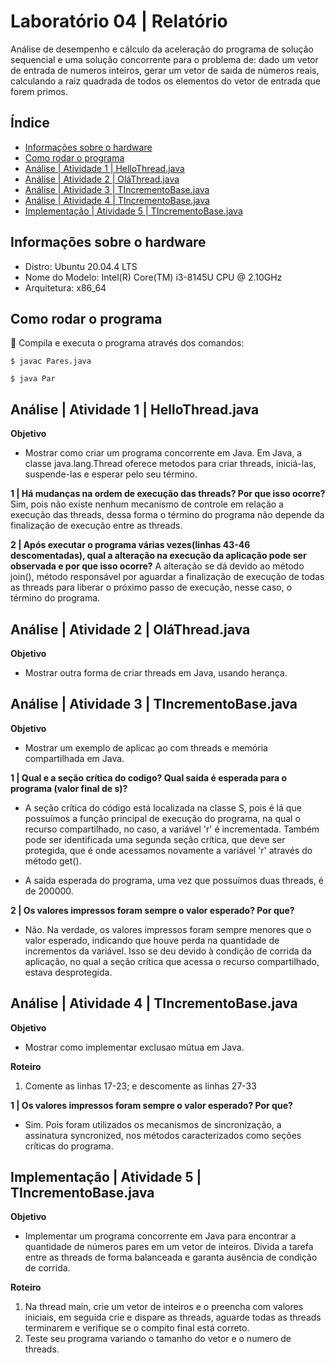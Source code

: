 # Laboratório 04 | Relatório
Análise de desempenho e cálculo da aceleração do programa de solução sequencial e uma solução concorrente para o problema de: dado um vetor de entrada de numeros inteiros, gerar um  vetor de saıda de números reais, calculando a raiz quadrada de todos os elementos do vetor de entrada que forem primos.


## Índice
* [Informações sobre o hardware](#informações-sobre-o-hardware)
* [Como rodar o programa](#como-rodar-o-programa)
* [Análise | Atividade 1 | HelloThread.java](#análise--atividade-1--hellothreadjava)
* [Análise | Atividade 2 | OláThread.java](#análise--atividade-2--oláthreadjava)
* [Análise | Atividade 3 | TIncrementoBase.java](#análise--atividade-3--tincrementobasejava)
* [Análise | Atividade 4 | TIncrementoBase.java](#análise--atividade-4--tincrementobasejava)
* [Implementação | Atividade 5 | TIncrementoBase.java](#implementação--atividade-5--tincrementobasejava)

## Informações sobre o hardware
- Distro: Ubuntu 20.04.4 LTS
- Nome do Modelo: Intel(R) Core(TM) i3-8145U CPU @ 2.10GHz
- Arquitetura: x86_64

## Como rodar o programa
:thinking: Compila e executa o programa através dos comandos:
```
$ javac Pares.java
```
```
$ java Par
```

## Análise | Atividade 1 | HelloThread.java

**Objetivo** 
- Mostrar como criar um programa concorrente em Java. Em Java, a classe java.lang.Thread oferece metodos para criar threads,
iniciá-las, suspende-las e esperar pelo seu término.

**1 | Há mudanças na ordem de execução das threads? Por que isso ocorre?**
Sim, pois não existe nenhum mecanismo de controle em relação a execução das threads, dessa forma o término do programa não depende da finalização de execução entre as threads.

**2 | Após executar o programa várias vezes(linhas 43-46 descomentadas), qual a alteração na execução da aplicação pode ser observada e por que isso ocorre?**
A alteração se dá devido ao método join(), método responsável por aguardar a finalização de execução de todas as threads para liberar o próximo passo de execução, nesse caso, o término do programa.

## Análise | Atividade 2 | OláThread.java

**Objetivo** 
- Mostrar outra forma de criar threads em Java, usando herança.

## Análise | Atividade 3 | TIncrementoBase.java

**Objetivo** 
- Mostrar um exemplo de aplicac ̧ao com threads e memória compartilhada em Java.

**1 | Qual e a seção crítica do codigo? Qual saída é esperada para o programa (valor final de s)?**
- A seção crítica do código está localizada na classe S, pois é lá que possuímos a função principal de execução do programa, na qual o recurso compartilhado, no caso, a variável 'r' é incrementada. Também pode ser identificada uma segunda seção crítica, que deve ser protegida, que é onde acessamos novamente a variável 'r' através do método get().

- A saída esperada do programa, uma vez que possuímos duas threads, é de 200000.

**2 | Os valores impressos foram sempre o valor esperado? Por que?**
- Não. Na verdade, os valores impressos foram sempre menores que o valor esperado, indicando que houve perda na quantidade de incrementos da variável. Isso se deu devido à condição de corrida da aplicação, no qual a seção crítica que acessa o recurso compartilhado, estava desprotegida.

## Análise | Atividade 4 | TIncrementoBase.java

**Objetivo** 
- Mostrar como implementar exclusao mútua em Java.

**Roteiro**
1. Comente as linhas 17-23; e descomente as linhas 27-33 

**1 | Os valores impressos foram sempre o valor esperado? Por que?**
- Sim. Pois foram utilizados os mecanismos de sincronização, a assinatura syncronized, nos métodos caracterizados como seções críticas do programa.

## Implementação | Atividade 5 | TIncrementoBase.java

**Objetivo** 
- Implementar um programa concorrente em Java para encontrar a quantidade de números pares em um vetor de inteiros. Divida a tarefa entre as threads de forma balanceada e garanta ausência de condição de corrida.

**Roteiro**
1. Na thread main, crie um vetor de inteiros e o preencha com valores iniciais, em
seguida crie e dispare as threads, aguarde todas as threads terminarem e verifique
se o compito final está correto.
2. Teste seu programa variando o tamanho do vetor e o numero de threads.
